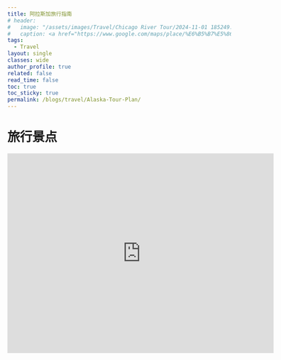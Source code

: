 ```yaml
---
title: 阿拉斯加旅行指南
# header: 
#   image: "/assets/images/Travel/Chicago River Tour/2024-11-01 185249.jpg"
#   caption: <a href="https://www.google.com/maps/place/%E6%B5%B7%E5%86%9B%E7%A0%81%E5%A4%B4/@41.8921836,-87.6139832,16z/data=!3m1!5s0x880e2b4ba5b33581:0x1fc721b72d7b73c4!4m10!1m2!2m1!1snavy+pier!3m6!1s0x880e2b4d91f12edb:0xd0acdb96b088a4dc!8m2!3d41.8918633!4d-87.6050944!15sCgluYXZ5IHBpZXJaCyIJbmF2eSBwaWVykgESdG91cmlzdF9hdHRyYWN0aW9u4AEA!16zL20vMGM3bG4?entry=ttu&g_ep=EgoyMDI0MTExOS4yIKXMDSoASAFQAw%3D%3D">Navy Pier</a>
tags:
  - Travel
layout: single
classes: wide
author_profile: true
related: false
read_time: false
toc: true
toc_sticky: true
permalink: /blogs/travel/Alaska-Tour-Plan/
---
```


# 旅行景点
<div style="text-align: center;">
  <iframe src="https://www.google.com/maps/embed?pb=!1m18!1m12!1m3!1d103374.769546078!2d-149.69678051234902!3d61.220739723789016!2m3!1f0!2f0!3f0!3m2!1i1024!2i768!4f13.1!3m3!1m2!1s0x56c8a2b56b971a11%3A0x96b75a34a7bd6faf!2z5rOw5b63wrflj7LokoLmlofmlq_lronlhYvpm7flpYflm73pmYXmnLrlnLo!5e0!3m2!1szh-CN!2sus!4v1740270431577!5m2!1szh-CN!2sus" width="600" height="450" style="border:0;" allowfullscreen="" loading="lazy" referrerpolicy="no-referrer-when-downgrade"></iframe>
</div>